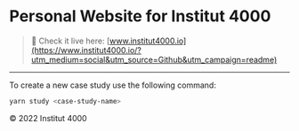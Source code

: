 # Personal Website for Institut 4000

> 📡 Check it live here: [www.institut4000.io](https://www.institut4000.io/?utm_medium=social&utm_source=Github&utm_campaign=readme)

---

To create a new case study use the following command:

```bash
yarn study <case-study-name>
```

© 2022 Institut 4000
